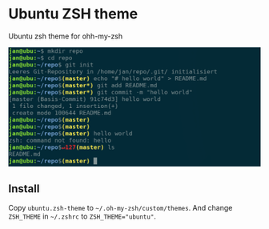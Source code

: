 # Ubuntu ZSH theme

Ubuntu zsh theme for ohh-my-zsh

![Screenshot](./screenshot.png)

## Install

Copy `ubuntu.zsh-theme` to `~/.oh-my-zsh/custom/themes`. And change `ZSH_THEME` in `~/.zshrc` to `ZSH_THEME="ubuntu"`.